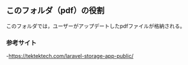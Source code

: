 ## このフォルダ（pdf）の役割

このフォルダでは，ユーザーがアップデートしたpdfファイルが格納される。

### 参考サイト
-https://tektektech.com/laravel-storage-app-public/
